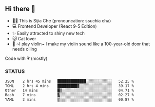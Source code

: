 ## Hi there 👋

- 🙋‍♀️ This is Sijia Che (pronouncation: ssuchia cha)
- 💻 Frontend Developer (React 9-5 Edition)
- ✨ Easily attracted to shiny new tech
- 🐱 Cat lover
- 🌟 ~I play violin~ I make my violin sound like a 100-year-old door that needs oiling

Code with 💗 (mostly)

### STATUS
<!--START_SECTION:waka-->

```txt
JSON    2 hrs 45 mins   █████████████░░░░░░░░░░░░   52.25 %
TOML    2 hrs 4 mins    █████████▓░░░░░░░░░░░░░░░   39.17 %
Other   14 mins         █▒░░░░░░░░░░░░░░░░░░░░░░░   04.71 %
Bash    7 mins          ▓░░░░░░░░░░░░░░░░░░░░░░░░   02.27 %
YAML    2 mins          ▒░░░░░░░░░░░░░░░░░░░░░░░░   00.87 %
```

<!--END_SECTION:waka-->
